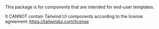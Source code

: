 This package is for components that are intended for end-user templates.

It CANNOT contain Tailwind UI components according to the license agreement: https://tailwindui.com/license
